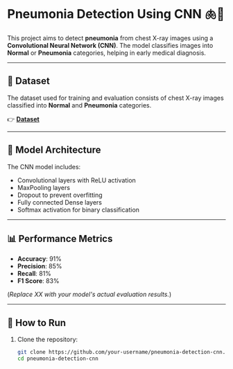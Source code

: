 # Pneumonia Detection Using CNN 🫁🧠

This project aims to detect **pneumonia** from chest X-ray images using a **Convolutional Neural Network (CNN)**. The model classifies images into **Normal** or **Pneumonia** categories, helping in early medical diagnosis.

---

## 📂 Dataset

The dataset used for training and evaluation consists of chest X-ray images classified into **Normal** and **Pneumonia** categories.

👉 [**Dataset**](https://www.kaggle.com/datasets/paultimothymooney/chest-xray-pneumonia)

---

## 🧠 Model Architecture

The CNN model includes:
- Convolutional layers with ReLU activation
- MaxPooling layers
- Dropout to prevent overfitting
- Fully connected Dense layers
- Softmax activation for binary classification

---

## 📊 Performance Metrics

- **Accuracy**: 91%
- **Precision**: 85%
- **Recall**: 81%
- **F1 Score**: 83%

(*Replace XX with your model's actual evaluation results.*)

---

## 🚀 How to Run

1. Clone the repository:
   ```bash
   git clone https://github.com/your-username/pneumonia-detection-cnn.git
   cd pneumonia-detection-cnn
